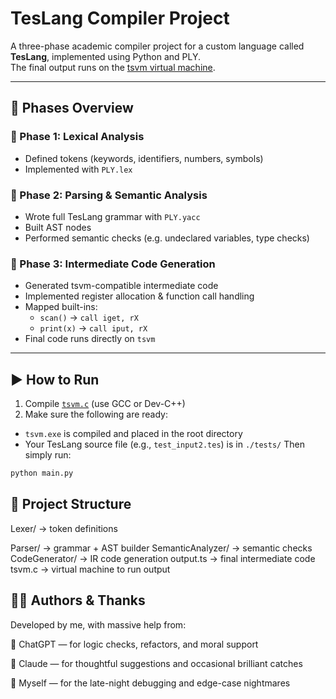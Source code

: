 # TesLang Compiler Project

A three-phase academic compiler project for a custom language called **TesLang**, implemented using Python and PLY.  
The final output runs on the [tsvm virtual machine](https://github.com/aligrudi/tsvm).

---

## 📌 Phases Overview

### 🔹 Phase 1: Lexical Analysis  
- Defined tokens (keywords, identifiers, numbers, symbols)  
- Implemented with `PLY.lex`

### 🔹 Phase 2: Parsing & Semantic Analysis  
- Wrote full TesLang grammar with `PLY.yacc`  
- Built AST nodes  
- Performed semantic checks (e.g. undeclared variables, type checks)

### 🔹 Phase 3: Intermediate Code Generation  
- Generated tsvm-compatible intermediate code  
- Implemented register allocation & function call handling  
- Mapped built-ins:  
  - `scan()` → `call iget, rX`  
  - `print(x)` → `call iput, rX`  
- Final code runs directly on `tsvm`

---

## ▶️ How to Run

1. Compile [`tsvm.c`](https://github.com/aligrudi/tsvm) (use GCC or Dev-C++)
2. Make sure the following are ready:
- `tsvm.exe` is compiled and placed in the root directory
- Your TesLang source file (e.g., `test_input2.tes`) is in `./tests/`
Then simply run:
```bash
python main.py
```

## 📂 Project Structure
Lexer/ → token definitions

Parser/ → grammar + AST builder
SemanticAnalyzer/ → semantic checks
CodeGenerator/ → IR code generation
output.ts → final intermediate code
tsvm.c → virtual machine to run output

## 👨‍💻 Authors & Thanks
Developed by me, with massive help from:

🤖 ChatGPT — for logic checks, refactors, and moral support

🤖 Claude — for thoughtful suggestions and occasional brilliant catches

🧠 Myself — for the late-night debugging and edge-case nightmares

